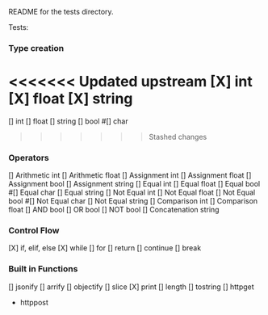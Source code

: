 README for the tests directory.

Tests: 

### Type creation

<<<<<<< Updated upstream
[X] int
[X] float
[X] string
=======
[] int
[] float
[] string
[] bool
#[] char
>>>>>>> Stashed changes

### Operators

[] Arithmetic int
[] Arithmetic float
[] Assignment int
[] Assignment float
[] Assignment bool
[] Assignment string
[] Equal int
[] Equal float
[] Equal bool
#[] Equal char
[] Equal string
[] Not Equal int
[] Not Equal float
[] Not Equal bool
#[] Not Equal char
[] Not Equal string
[] Comparison int
[] Comparison float
[] AND bool
[] OR bool
[] NOT bool
[] Concatenation string

### Control Flow

[X] if, elif, else
[X] while
[] for
[] return
[] continue
[] break

### Built in Functions

[] jsonify
[] arrify
[] objectify
[] slice
[X] print
[] length
[] tostring
[] httpget
- httppost 
